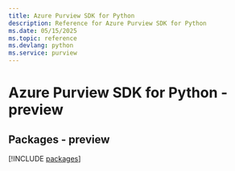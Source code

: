 ```yaml
---
title: Azure Purview SDK for Python
description: Reference for Azure Purview SDK for Python
ms.date: 05/15/2025
ms.topic: reference
ms.devlang: python
ms.service: purview
---
```

# Azure Purview SDK for Python - preview
## Packages - preview
[!INCLUDE [packages](purview-index.md)]